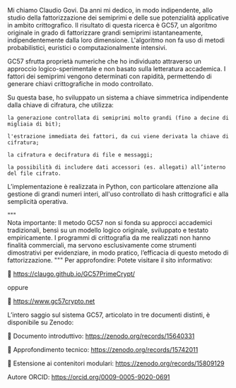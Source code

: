 Mi chiamo Claudio Govi. Da anni mi dedico, in modo indipendente, allo studio della fattorizzazione dei semiprimi e delle sue potenzialità applicative in ambito crittografico.
Il risultato di questa ricerca è GC57, un algoritmo originale in grado di fattorizzare grandi semiprimi istantaneamente, indipendentemente dalla loro dimensione. L'algoritmo non fa uso di metodi probabilistici, euristici o computazionalmente intensivi.

GC57 sfrutta proprietà numeriche che ho individuato attraverso un approccio logico-sperimentale e non basato sulla letteratura accademica. I fattori dei semiprimi vengono determinati con rapidità, permettendo di generare chiavi crittografiche in modo controllato.

Su questa base, ho sviluppato un sistema a chiave simmetrica indipendente dalla chiave di cifratura, che utilizza:

    la generazione controllata di semiprimi molto grandi (fino a decine di migliaia di bit);

    l'estrazione immediata dei fattori, da cui viene derivata la chiave di cifratura;

    la cifratura e decifratura di file e messaggi;

    la possibilità di includere dati accessori (es. allegati) all’interno del file cifrato.

L’implementazione è realizzata in Python, con particolare attenzione alla gestione di grandi numeri interi, all'uso controllato di hash crittografici e alla semplicità operativa.

"""    
Nota importante: Il metodo GC57 non si fonda su approcci accademici tradizionali, bensì su un modello logico originale, sviluppato e testato empiricamente. 
I programmi di crittografia da me realizzati non hanno finalità commerciali, ma servono esclusivamente come strumenti dimostrativi per evidenziare, in modo pratico,
l’efficacia di questo metodo di fattorizzazione.
"""
Per approfondire:
Potete visitare il sito informativo:

🔹 https://claugo.github.io/GC57PrimeCrypt/

oppure

🔹 https://www.gc57crypto.net

L’intero saggio sul sistema GC57, articolato in tre documenti distinti, è disponibile su Zenodo:

📄 Documento introduttivo: https://zenodo.org/records/15640331

📄 Approfondimento tecnico: https://zenodo.org/records/15742011

📄 Estensione ai contenitori modulari: https://zenodo.org/records/15809129

Autore ORCID: https://orcid.org/0009-0005-9020-0691

